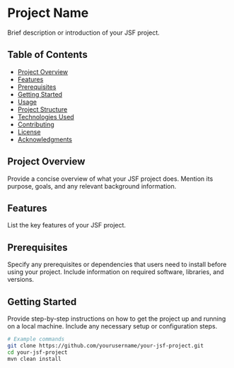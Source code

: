 # Project Name

Brief description or introduction of your JSF project.

## Table of Contents

- [Project Overview](#project-overview)
- [Features](#features)
- [Prerequisites](#prerequisites)
- [Getting Started](#getting-started)
- [Usage](#usage)
- [Project Structure](#project-structure)
- [Technologies Used](#technologies-used)
- [Contributing](#contributing)
- [License](#license)
- [Acknowledgments](#acknowledgments)

## Project Overview

Provide a concise overview of what your JSF project does. Mention its purpose, goals, and any relevant background information.

## Features

List the key features of your JSF project.

## Prerequisites

Specify any prerequisites or dependencies that users need to install before using your project. Include information on required software, libraries, and versions.

## Getting Started

Provide step-by-step instructions on how to get the project up and running on a local machine. Include any necessary setup or configuration steps.

```bash
# Example commands
git clone https://github.com/yourusername/your-jsf-project.git
cd your-jsf-project
mvn clean install
